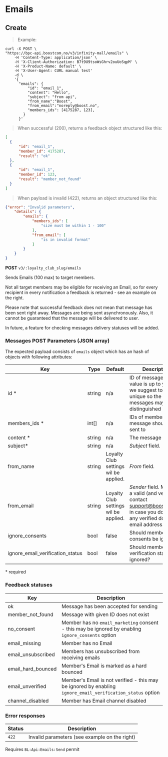 #  Emails

## <a name="v3-emails-create"></a> Create

> Example:

```shell
curl -X POST \
"https://bpc-api.boostcom.no/v3/infinity-mall/emails" \
    -H 'Content-Type: application/json' \
    -H 'X-Client-Authorization: B7t9U9tsoWsGhrv2ouUoSqpM' \
    -H 'X-Product-Name: default' \
    -H 'X-User-Agent: CURL manual test'
    -d \
    '{ 
      "emails": {
          "id": "email_1", 
          "content": "Hello",
          "subject": "from api", 
          "from_name":"Boost",
          "from_email":"noreply@boost.no",
          "members_ids": [4175287, 123], 
        }
      }'
```

> When successful (200), returns a feedback object structured like this:

```json
[
  {
      "id": "email_1",
      "member_id": 4175287,
      "result": "ok"
  },
  {
      "id": "email_1",
      "member_id": 123,
      "result": "member_not_found"
  }
]
``` 

> When payload is invalid (422), returns an object structured like this:

```json
{"error": "Invalid parameters",
    "details": {
        "emails": {
            "members_ids": [
                "size must be within 1 - 100"
            ], 
            "from_email": [
                "is in invalid format"
            ]
        }
    }
}
``` 

**POST** `v3/:loyalty_club_slug/emails`

Sends Emails (100 max) to target members.

Not all target members may be eligible for receiving an Email, so for every recipient in every notification 
a feedback is returned - see an example on the right.

Please note that successful feedback does not mean that message has been sent right away.
Messages are being sent asynchronously. Also, it cannot be guaranteed that the message will be delivered to user.

In future, a feature for checking messages delivery statuses will be added.

### Messages POST Parameters (JSON array)

The expected payload consists of `emails` object which has an hash of objects with following attributes:

Key | Type | Default | Description
--------- | --------- | --------- | --------- 
id * | string  | n/a | ID of message. It's value is up to you, but we suggest to make it unique so the messages may be distinguished
members_ids * | int[] | n/a | IDs of members the message should be sent to
content * | string  | n/a | The message content
subject* | string  | n/a | *Subject* field. 
from_name | string | Loyalty Club settings wil be applied.| *From* field.
from_email | string | Loyalty Club settings wil be applied.| *Sender* field. Must be a valid (and verified - contact support@boostcom.no in case you don't have any verified domain) email address.
ignore_consents | bool | false | Should member consents be ignored?
ignore_email_verification_status | bool | false | Should member Email verification status be ignored?

\* required

### Feedback statuses

Key | Description
---- | ----
ok | Message has been accepted for sending
member_not_found | Message with given ID does not exist
no_consent | Member has no `email_marketing` consent - this may be ignored by enabling `ignore_consents` option 
email_missing | Member has no Email
email_unsubscribed | Members has unsubscribed from receiving emails
email_hard_bounced | Member's Email is marked as a hard bounced
email_unverified | Member's Email is not verified - this may be ignored by enabling `ignore_email_verification_status` option
channel_disabled | Member has Email channel disabled

### Error responses

Status | Description
--------- | ----------- 
`422` | Invalid parameters (see example on the right)

<aside class="notice">
Requires <code>BL:Api:Emails:Send</code> permit
</aside>
